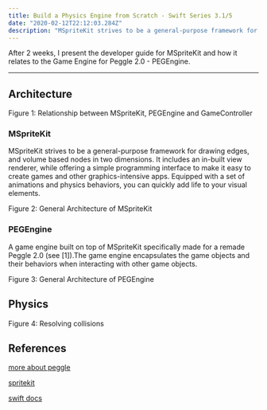 ```yaml
---
title: Build a Physics Engine from Scratch - Swift Series 3.1/5
date: "2020-02-12T22:12:03.284Z"
description: "MSpriteKit strives to be a general-purpose framework for drawing edges, and volume based nodes in two dimensions. It includes an in-built view renderer, while offering a simple programming interface..."
---
```


After 2 weeks, I present the developer guide for MSpriteKit and how it relates to the Game Engine for Peggle 2.0 - PEGEngine.

---

## Architecture

Figure 1: Relationship between MSpriteKit, PEGEngine and GameController

### MSpriteKit

MSpriteKit strives to be a general-purpose framework for drawing edges, and volume based nodes in two dimensions. It includes an in-built view renderer, while offering a simple programming interface to make it easy to create games and other graphics-intensive apps. Equipped with a set of animations and physics behaviors, you can quickly add life to your visual elements.

Figure 2: General Architecture of MSpriteKit

### PEGEngine

A game engine built on top of MSpriteKit specifically made for a remade Peggle 2.0 (see [1]).The game engine encapsulates the game objects and their behaviors when interacting with other game objects.

Figure 3: General Architecture of PEGEngine

## Physics

Figure 4: Resolving collisions

## References

[more about peggle](https://cs3217.netlify.com/docs/problem-sets/problem-set-2)

[spritekit](https://developer.apple.com/documentation/spritekit)

[swift docs](https://swift.org/documentation/)
